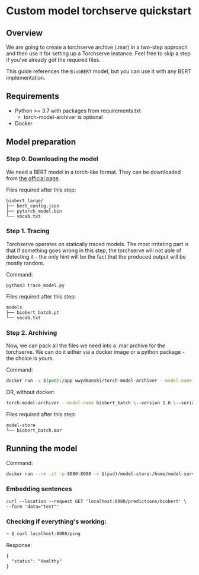 # Custom model torchserve quickstart

## Overview
We are going to create a torchserve archive (.mar) in a two-step approach and then use it for setting up a Torchserve instance. Feel free to skip a step if you've already got the required files.

This guide references the `BiobBERT` model, but you can use it with any BERT implementation.

## Requirements
 - Python >= 3.7 with packages from requirements.txt
    - torch-model-archiver is optional
 - Docker

## Model preparation
### Step 0. Downloading the model
We need a BERT model in a torch-like format. They can be downloaded from [the official page](https://github.com/google-research/bert). 

Files required after this step:
```
biobert_large/
├── bert_config.json
├── pytorch_model.bin
└── vocab.txt
```

### Step 1. Tracing
Torchserve operates on statically traced models. The most irritating part is that if something goes wrong in this step, the torchserve will not able of detecting it - the only hint will be the fact that the produced output will be mostly random.

Command: 
```
python3 trace_model.py
```

Files required after this step:
```
models
├── biobert_batch.pt
└── vocab.txt
```

### Step 2. Archiving
Now, we can pack all the files we need into a .mar archive for the torchserve. We can do it either via a docker image or a python package - the choice is yours.

Command:
```bash
docker run -v $(pwd):/app wwydmanski/torch-model-archiver --model-name biobert_batch \--version 1.0 \--serialized-file ./models/biobert_batch.pt \--extra-files ./models/vocab.txt,./utils.py,./bert_helper.py,./handler.py,./bert_tokenizer.py --handler my_handler.py  --export-path ./model-store -f
```
OR, without docker:
```bash
torch-model-archiver --model-name biobert_batch \--version 1.0 \--serialized-file ./models/biobert_batch.pt \--extra-files ./models/vocab.txt,./utils.py,./bert_helper.py,./handler.py,./bert_tokenizer.py --handler my_handler.py  --export-path ./model-store -f
```

Files required after this step:
```
model-store
└── biobert_batch.mar
```

## Running the model
Command:
```bash
docker run --rm -it -p 8080:8080 -v $(pwd)/model-store:/home/model-server/model-store pytorch/torchserve torchserve --start --model-store model-store --models biobert=biobert_batch.mar
```

### Embedding sentences
```
curl --location --request GET 'localhost:8080/predictions/biobert' \
--form 'data="test"'
```

### Checking if everything's working:
```bash
~ $ curl localhost:8080/ping
```
Response:
```
{
  "status": "Healthy"
}
```
